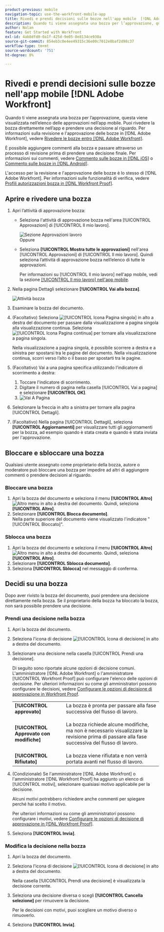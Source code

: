 ```yaml
---
product-previous: mobile
navigation-topic: use-the-workfront-mobile-app
title: Rivedi e prendi decisioni sulle bozze nell'app mobile  [!DNL Adobe Workfront]
description: Quando ti viene assegnata una bozza per l’approvazione, questa viene visualizzata nell’elenco delle approvazioni nell’app mobile. Puoi rivedere la bozza direttamente nell’app e prendere una decisione al riguardo.
author: Nolan
feature: Get Started with Workfront
exl-id: 4ab8dfd0-0a1f-425d-9e05-8e8134ce930a
source-git-commit: 854eb3c0e4ee49315c36e00c7012e0baf2d98c37
workflow-type: tm+mt
source-wordcount: '751'
ht-degree: 0%

---
```


# Rivedi e prendi decisioni sulle bozze nell&#39;app mobile [!DNL Adobe Workfront]

Quando ti viene assegnata una bozza per l’approvazione, questa viene visualizzata nell’elenco delle approvazioni nell’app mobile. Puoi rivedere la bozza direttamente nell’app e prendere una decisione al riguardo. Per informazioni sulla revisione e l&#39;approvazione delle bozze in [!DNL Adobe Workfront], vedere [Rivedere le bozze entro [!DNL Adobe Workfront]](../../../review-and-approve-work/proofing/reviewing-proofs-within-workfront/review-proofs-in-wf.md).

È possibile aggiungere commenti alla bozza e passare attraverso un processo di revisione prima di prendere una decisione finale. Per informazioni sui commenti, vedere [Commento sulle bozze in [!DNL iOS]](../../../workfront-basics/mobile-apps/using-the-workfront-mobile-app/comment-on-proofs-ios.md) o [Commento sulle bozze in [!DNL Android]](../../../workfront-basics/mobile-apps/using-the-workfront-mobile-app/comment-on-proofs-android.md).

L&#39;accesso per la revisione e l&#39;approvazione delle bozze è lo stesso di [!DNL Adobe Workfront]. Per informazioni sulle funzionalità di verifica, vedere [Profili autorizzazioni bozza in [!DNL Workfront Proof]](../../../workfront-proof/wp-acct-admin/account-settings/proof-perm-profiles-in-wp.md).

## Aprire e rivedere una bozza

1. Apri l’attività di approvazione bozza:

   * Seleziona l&#39;attività di approvazione bozza nell&#39;area [!UICONTROL Approvazioni] di [!UICONTROL Il mio lavoro].

     ![Sezione Approvazioni lavoro](assets/mobile-mywork-approvals-338x482.png)\
      Oppure

   * Seleziona **[!UICONTROL Mostra tutte le approvazioni]** nell&#39;area [!UICONTROL Approvazioni] di [!UICONTROL Il mio lavoro]. Quindi seleziona l’attività di approvazione bozza nell’elenco di tutte le approvazioni.

     Per informazioni su [!UICONTROL Il mio lavoro] nell&#39;app mobile, vedi la sezione [[!UICONTROL Il mio lavoro] nell&#39;app mobile](../../../workfront-basics/mobile-apps/using-the-workfront-mobile-app/my-work-section-mobile.md).

1. Nella pagina Dettagli selezionare **[!UICONTROL Vai alla bozza]**.

   ![Attività bozza](assets/mobile-prooftask1-338x516.png)

1. Esaminare la bozza del documento.
1. (Facoltativo) Seleziona ![[!UICONTROL Icona Pagina singola]](assets/mobile-proofpagingicon1-25x36.png) in alto a destra del documento per passare dalla visualizzazione a pagina singola alla visualizzazione continua. Seleziona ![[!UICONTROL Icona Pagina continua]](assets/mobile-proofpagingicon2-25x25.png) per tornare alla visualizzazione a pagina singola.

   Nella visualizzazione a pagina singola, è possibile scorrere a destra e a sinistra per spostarsi tra le pagine del documento. Nella visualizzazione continua, scorri verso l’alto o il basso per spostarti tra le pagine.

1. (Facoltativo) Vai a una pagina specifica utilizzando l’indicatore di scorrimento a destra:

   1. Toccare l&#39;indicatore di scorrimento.
   1. Digitare il numero di pagina nella casella [!UICONTROL Vai a pagina] e selezionare **[!UICONTROL OK]**.
   1. ![Vai A Pagina](assets/mobile-gotopage-350x224.png)

1. Selezionare la freccia in alto a sinistra per tornare alla pagina [!UICONTROL Dettagli].
1. (Facoltativo) Nella pagina [!UICONTROL Dettagli], seleziona **[!UICONTROL Aggiornamenti]** per visualizzare tutti gli aggiornamenti per la bozza, ad esempio quando è stata creata e quando è stata inviata per l&#39;approvazione.

## Bloccare e sbloccare una bozza

Qualsiasi utente assegnato come proprietario della bozza, autore o moderatore può bloccare una bozza per impedire ad altri di aggiungere commenti o prendere decisioni al riguardo.

### Bloccare una bozza

1. Apri la bozza del documento e seleziona il menu **[!UICONTROL Altro]** ![Altro menu](assets/mobile-verticalmoremenu-20x33.png) in alto a destra del documento. Quindi, seleziona **[!UICONTROL Altro]**.
1. Selezionare **[!UICONTROL Blocca documento]**.\
   Nella parte superiore del documento viene visualizzato l&#39;indicatore &quot;[!UICONTROL Bloccato]&quot;.

### Sblocca una bozza

1. Apri la bozza del documento e seleziona il menu **[!UICONTROL Altro]** ![Altro menu](assets/mobile-verticalmoremenu-20x33.png) in alto a destra del documento. Quindi, seleziona **[!UICONTROL Altro]**.
1. Selezionare **[!UICONTROL Sblocca documento]**.
1. Seleziona **[!UICONTROL Sblocca]** nel messaggio di conferma.

## Decidi su una bozza

Dopo aver rivisto la bozza del documento, puoi prendere una decisione direttamente nella bozza. Se il proprietario della bozza ha bloccato la bozza, non sarà possibile prendere una decisione.

### Prendi una decisione nella bozza

1. Apri la bozza del documento.
1. Seleziona l&#39;icona di decisione ![[!UICONTROL Icona di decisione]](assets/mobile-proofcheckmarkdecisionicon-30x30.png) in alto a destra del documento.
1. Selezionare una decisione nella casella [!UICONTROL Prendi una decisione].

   Di seguito sono riportate alcune opzioni di decisione comuni. L&#39;amministratore [!DNL Adobe Workfront] o l&#39;amministratore [!UICONTROL Workfront Proof] può configurare l&#39;elenco delle opzioni di decisione. Per ulteriori informazioni su come gli amministratori possono configurare le decisioni, vedere [Configurare le opzioni di decisione di approvazione in Workfront Proof](../../../workfront-proof/wp-acct-admin/account-settings/configure-approval-decision-in-wp.md).

   <table style="table-layout:auto"> 
    <col> 
    <col> 
    <tbody> 
     <tr> 
      <td role="rowheader"><strong>[!UICONTROL approvato]</strong></td> 
      <td>La bozza è pronta per passare alla fase successiva del flusso di lavoro.</td> 
     </tr> 
     <tr> 
      <td role="rowheader"><strong>[!UICONTROL Approvato con modifiche]</strong></td> 
      <td> <p>La bozza richiede alcune modifiche, ma non è necessario visualizzare la revisione prima di passare alla fase successiva del flusso di lavoro.</p> </td> 
     </tr> 
     <tr> 
      <td role="rowheader"><strong>[!UICONTROL Rifiutato]</strong></td> 
      <td>La bozza viene rifiutata e non verrà portata avanti nel flusso di lavoro.</td> 
     </tr> 
    </tbody> 
   </table>

1. (Condizionale) Se l&#39;amministratore [!DNL Adobe Workfront] o l&#39;amministratore [!DNL Workfront Proof] ha aggiunto un elenco di [!UICONTROL motivi], selezionare qualsiasi motivo applicabile per la decisione.

   Alcuni motivi potrebbero richiedere anche commenti per spiegare perché hai scelto il motivo.

   Per ulteriori informazioni su come gli amministratori possono configurare i motivi, vedere [Configurare le opzioni di decisione di approvazione in [!DNL Workfront Proof]](../../../workfront-proof/wp-acct-admin/account-settings/configure-approval-decision-in-wp.md).

1. Seleziona **[!UICONTROL Invia]**.

### Modifica la decisione nella bozza

1. Apri la bozza del documento.
1. Seleziona l&#39;icona di decisione ![[!UICONTROL Icona di decisione]](assets/mobile-proofcheckmarkdecisionicon-30x30.png) in alto a destra del documento.

   Nella casella [!UICONTROL Prendi una decisione] è visualizzata la decisione corrente.

1. Seleziona una decisione diversa o scegli **[!UICONTROL Cancella selezione]** per rimuovere la decisione.

   Per le decisioni con motivi, puoi scegliere un motivo diverso o rimuoverlo.

1. Seleziona **[!UICONTROL Invia]**.
